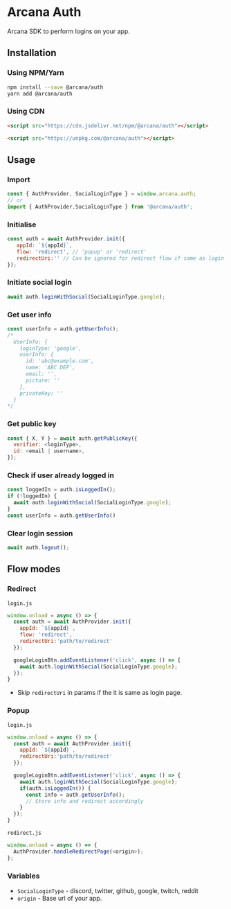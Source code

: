 # Arcana Auth
Arcana SDK to perform logins on your app.

## Installation

### Using NPM/Yarn

```sh
npm install --save @arcana/auth
yarn add @arcana/auth
```

### Using CDN
```html
<script src="https://cdn.jsdelivr.net/npm/@arcana/auth"></script>
```
```html
<script src="https://unpkg.com/@arcana/auth"></script>
```

## Usage

### Import 

```js
const { AuthProvider, SocialLoginType } = window.arcana.auth;
// or
import { AuthProvider,SocialLoginType } from '@arcana/auth';
```
### Initialise

```js
const auth = await AuthProvider.init({
   appId: `${appId}`,
   flow: 'redirect', // 'popup' or 'redirect'
   redirectUri:'' // Can be ignored for redirect flow if same as login page
});
```

### Initiate social login

```js
await auth.loginWithSocial(SocialLoginType.google);
```

### Get user info

```js
const userInfo = auth.getUserInfo();
/* 
  UserInfo: {
    loginType: 'google',
    userInfo: {
      id: 'abc@example.com',
      name: 'ABC DEF',
      email: '',
      picture: ''
    },
    privateKey: ''
  }
*/
```

### Get public key

```js
const { X, Y } = await auth.getPublicKey({
  verifier: <loginType>,
  id: <email | username>,
});
```

### Check if user already logged in
```js
const loggedIn = auth.isLoggedIn();
if (!loggedIn) {
  await auth.loginWithSocial(SocialLoginType.google);
}
const userInfo = auth.getUserInfo()
```

### Clear login session

```js
await auth.logout();
```

## Flow modes

### **Redirect**

`login.js`
```js
window.onload = async () => {
  const auth = await AuthProvider.init({
    appId: `${appId}`,
    flow: 'redirect',
    redirectUri:'path/to/redirect' 
  });

  googleLoginBtn.addEventListener('click', async () => {
    await auth.loginWithSocial(SocialLoginType.google);
  });
}
```

- Skip `redirectUri` in params if the it is same as login page.

### **Popup**

`login.js`
```js
window.onload = async () => {
  const auth = await AuthProvider.init({
    appId: `${appId}`,
    redirectUri:'path/to/redirect' 
  });

  googleLoginBtn.addEventListener('click', async () => {
    await auth.loginWithSocial(SocialLoginType.google);
    if(auth.isLoggedIn()) {
      const info = auth.getUserInfo();
      // Store info and redirect accordingly
    }
  });
}
```

`redirect.js`
```js
window.onload = async () => {
  AuthProvider.handleRedirectPage(<origin>);
};
```
### Variables

* `SocialLoginType` - discord, twitter, github, google, twitch, reddit
* `origin` - Base url of your app. 